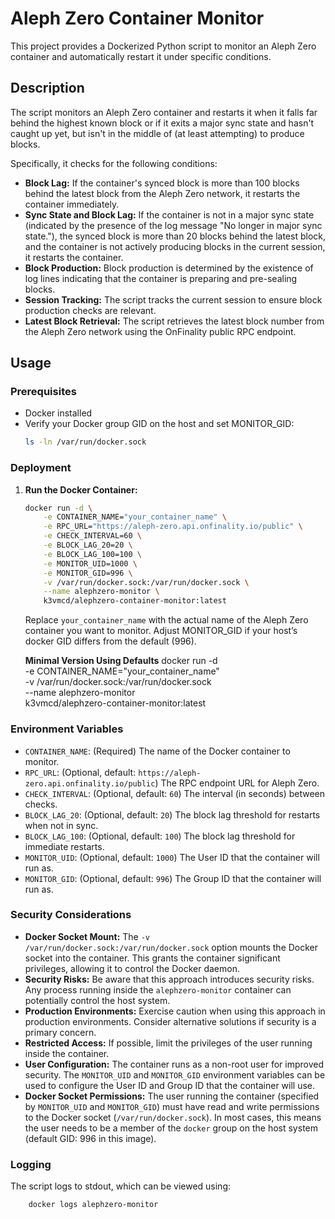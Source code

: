 # Aleph Zero Container Monitor

This project provides a Dockerized Python script to monitor an Aleph Zero container and automatically restart it under specific conditions.

## Description

The script monitors an Aleph Zero container and restarts it when it falls far behind the highest known block or if it exits a major sync state and hasn't caught up yet, but isn't in the middle of (at least attempting) to produce blocks.

Specifically, it checks for the following conditions:

* **Block Lag:** If the container's synced block is more than 100 blocks behind the latest block from the Aleph Zero network, it restarts the container immediately.
* **Sync State and Block Lag:** If the container is not in a major sync state (indicated by the presence of the log message "No longer in major sync state."), the synced block is more than 20 blocks behind the latest block, and the container is not actively producing blocks in the current session, it restarts the container.
* **Block Production:** Block production is determined by the existence of log lines indicating that the container is preparing and pre-sealing blocks.
* **Session Tracking:** The script tracks the current session to ensure block production checks are relevant.
* **Latest Block Retrieval:** The script retrieves the latest block number from the Aleph Zero network using the OnFinality public RPC endpoint.

## Usage

### Prerequisites

* Docker installed
* Verify your Docker group GID on the host and set MONITOR_GID:
  ```bash
  ls -ln /var/run/docker.sock

### Deployment

1.  **Run the Docker Container:**

    ```bash
    docker run -d \
        -e CONTAINER_NAME="your_container_name" \
        -e RPC_URL="https://aleph-zero.api.onfinality.io/public" \
        -e CHECK_INTERVAL=60 \
        -e BLOCK_LAG_20=20 \
        -e BLOCK_LAG_100=100 \
        -e MONITOR_UID=1000 \
        -e MONITOR_GID=996 \
        -v /var/run/docker.sock:/var/run/docker.sock \
        --name alephzero-monitor \
        k3vmcd/alephzero-container-monitor:latest
    ```

    Replace `your_container_name` with the actual name of the Aleph Zero container you want to monitor. Adjust MONITOR_GID if your host’s docker GID differs from the default (996).

    **Minimal Version Using Defaults**
    docker run -d \
    -e CONTAINER_NAME="your_container_name" \
    -v /var/run/docker.sock:/var/run/docker.sock \
    --name alephzero-monitor \
    k3vmcd/alephzero-container-monitor:latest

### Environment Variables

* `CONTAINER_NAME`: (Required) The name of the Docker container to monitor.
* `RPC_URL`: (Optional, default: `https://aleph-zero.api.onfinality.io/public`) The RPC endpoint URL for Aleph Zero.
* `CHECK_INTERVAL`: (Optional, default: `60`) The interval (in seconds) between checks.
* `BLOCK_LAG_20`: (Optional, default: `20`) The block lag threshold for restarts when not in sync.
* `BLOCK_LAG_100`: (Optional, default: `100`) The block lag threshold for immediate restarts.
* `MONITOR_UID`: (Optional, default: `1000`) The User ID that the container will run as.
* `MONITOR_GID`: (Optional, default: `996`) The Group ID that the container will run as.

### Security Considerations

* **Docker Socket Mount:** The `-v /var/run/docker.sock:/var/run/docker.sock` option mounts the Docker socket into the container. This grants the container significant privileges, allowing it to control the Docker daemon.
* **Security Risks:** Be aware that this approach introduces security risks. Any process running inside the `alephzero-monitor` container can potentially control the host system.
* **Production Environments:** Exercise caution when using this approach in production environments. Consider alternative solutions if security is a primary concern.
* **Restricted Access:** If possible, limit the privileges of the user running inside the container.
* **User Configuration:** The container runs as a non-root user for improved security. The `MONITOR_UID` and `MONITOR_GID` environment variables can be used to configure the User ID and Group ID that the container will use.
* **Docker Socket Permissions:** The user running the container (specified by `MONITOR_UID` and `MONITOR_GID`) must have read and write permissions to the Docker socket (`/var/run/docker.sock`). In most cases, this means the user needs to be a member of the `docker` group on the host system (default GID: 996 in this image).

### Logging

The script logs to stdout, which can be viewed using:

```bash
    docker logs alephzero-monitor
```